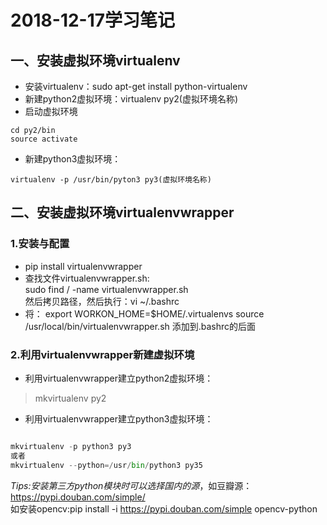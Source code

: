 # 2018-12-17学习笔记

## 一、安装虚拟环境virtualenv

- 安装virtualenv：sudo apt-get install python-virtualenv
- 新建python2虚拟环境：virtualenv py2(虚拟环境名称)
- 启动虚拟环境

```pytho
cd py2/bin  
source activate
```

- 新建python3虚拟环境：

```virtualenv -p /usr/bin/pyton3 py3(虚拟环境名称)```

## 二、安装虚拟环境virtualenvwrapper

### 1.安装与配置

- pip install virtualenvwrapper  
- 查找文件virtualenvwrapper.sh:  
sudo find / -name virtualenvwrapper.sh  
然后拷贝路径，然后执行：vi ~/.bashrc  
- 将：
export WORKON_HOME=$HOME/.virtualenvs
source /usr/local/bin/virtualenvwrapper.sh
添加到.bashrc的后面

### 2.利用virtualenvwrapper新建虚拟环境

- 利用virtualenvwrapper建立python2虚拟环境：
>mkvirtualenv py2

- 利用virtualenvwrapper建立python3虚拟环境：
```python

mkvirtualenv -p python3 py3
或者
mkvirtualenv --python=/usr/bin/python3 py35

```

*Tips:安装第三方python模块时可以选择国内的源*，如豆瓣源：https://pypi.douban.com/simple/  
如安装opencv:pip install -i https://pypi.douban.com/simple opencv-python